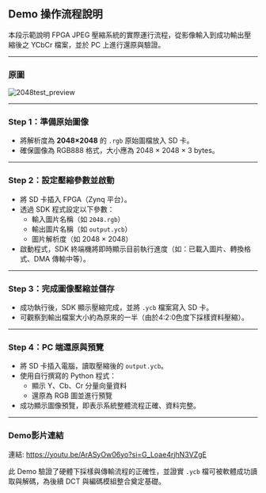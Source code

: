 
##  Demo 操作流程說明

本段示範說明 FPGA JPEG 壓縮系統的實際運行流程，從影像輸入到成功輸出壓縮後之 YCbCr 檔案，並於 PC 上進行還原與驗證。  

---
### 原圖
![2048test_preview](https://github.com/user-attachments/assets/384a4fb7-3783-4846-a637-0a49b2128b81)

---

###  Step 1：準備原始圖像

- 將解析度為 **2048×2048** 的 `.rgb` 原始圖檔放入 SD 卡。
- 確保圖像為 RGB888 格式，大小應為 2048 × 2048 × 3 bytes。

---

###  Step 2：設定壓縮參數並啟動

- 將 SD 卡插入 FPGA（Zynq 平台）。
- 透過 SDK 程式設定以下參數：
  - 輸入圖片名稱（如 `2048.rgb`）
  - 輸出圖片名稱（如 `output.ycb`）
  - 圖片解析度（如 2048 × 2048）
- 啟動程式，SDK 終端機將即時顯示目前執行進度（如：已載入圖片、轉換格式、DMA 傳輸中等）。

---

###  Step 3：完成圖像壓縮並儲存

- 成功執行後，SDK 顯示壓縮完成，並將 `.ycb` 檔案寫入 SD 卡。
- 可觀察到輸出檔案大小約為原來的一半（由於4:2:0色度下採樣資料壓縮）。

---

###  Step 4：PC 端還原與預覽

- 將 SD 卡插入電腦，讀取壓縮後的 `output.ycb`。
- 使用自行撰寫的 Python 程式：
  - 顯示 Y、Cb、Cr 分量向量資料
  - 還原為 RGB 圖並進行預覽
- 成功顯示圖像預覽，即表示系統整體流程正確、資料完整。

---

### Demo影片連結
連結: https://youtu.be/ArASyOw06yo?si=G_Loae4rjhN3VZgE  

此 Demo 驗證了硬體下採樣與傳輸流程的正確性，並證實 `.ycb` 檔可被軟體成功讀取與解碼，為後續 DCT 與編碼模組整合奠定基礎。
